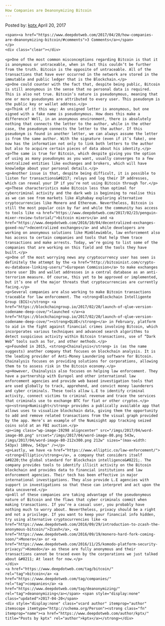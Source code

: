 ```yaml
---
How Companies are Deanonymizing Bitcoin
---
```

<article class="post-listing post-19289 post type-post status-publish format-standard has-post-thumbnail hentry  tag-bitcoin tag-companies tag-deanonymizing">
    <div class="post-inner">
        <span>Posted by: <a href="https://www.deepdotweb.com/author/kptx/" title="">kptx </a></span>
    <span>April 20, 2017</span>
    
    <span><a href="https://www.deepdotweb.com/2017/04/20/how-companies-are-deanonymizing-bitcoin/#comments">3 Comments</a></span>
    </p>
    <div class="clear"></div>
    
    <p>One of the most common misconceptions regarding Bitcoin is that it is anonymous or untraceable, when in fact this couldn’t be further from the truth. Bitcoin is the opposite of untraceable. All of the transactions that have ever occurred in the network are stored in the immutable and public ledger that is the Blockchain.</p>
    <p>One could counter with the fact that, despite being public, Bitcoin is still anonymous in the sense that no personal data is required. This is also not true. Bitcoin’s nature is pseudonymous, meaning that one or more pseudonyms are attributed to every user. This pseudonym is the public key or wallet address.</p>
    <p>Think of it this way: An unsigned letter is anonymous, but one signed with a fake name is pseudonymous. How does this make a difference? Well, in an anonymous environment, there is absolutely nothing that connects the letter to the author, while in the other case, the pseudonym connects the letter to the author. If this pseudonym is found in another letter, we can always assume the letter is from the same author. With the signature (even if it’s fake), one now has the information not only to link both letters to the author but also to acquire certain pieces of data about his identity.</p>
    <p>The same is true for Bitcoin, which despite giving you the option of using as many pseudonyms as you want, usually converges to a few centralized entities like exchanges and brokers, which will have knowledge about your personal details.</p>
    <p>Another issue is that, despite being difficult, it is possible to listen for transactions&#8217; relays and log their IP addresses, which can reveal your IP if you’re not using Bitcoin through Tor.</p>
    <p>These characteristics make Bitcoin less than optimal for cybercriminal activity and the dark web is beginning to realise this as we can see from markets like Alphabay exploring alternative cryptocurrencies like Monero and Ethereum. Nevertheless, Bitcoin is still the most popular coin by far and while the community has access to tools like <a href="https://www.deepdotweb.com/2017/02/23/penguin-mixer-review-tutorial/">bitcoin mixers</a> and <a href="https://www.deepdotweb.com/2016/10/04/decentralized-exchanges-goxed-no/">decentralized exchanges</a> and while developers are working on anonymous solutions like Mimblewimble, law enforcement also has access to certain companies and tools that help them trace transactions and make arrests. Today, we’re going to list some of the companies that are working on this field and the tools they have built.</p>
    <p>One of the most worrying news any cryptocurrency user has seen is definitely the attempt by the <a href="http://bitcoinist.com/crypto-eu-database-linking-users/">European Commission</a> to make exchanges store user IDs and wallet addresses in a central database as an anti-terrorism measure. Of course, this yet to be approved or implemented, but it’s one of the major threats that cryptocurrencies are currently facing.</p>
    <p>Several companies are also working to make Bitcoin transactions traceable for law enforcement. The <strong>Blockchain Intelligente Group (BIG)</strong> <a href="https://blockchaingroup.io/2017/02/20/launch-of-qlue-version-codename-deep-cove/">launched </a><a href="https://blockchaingroup.io/2017/02/20/launch-of-qlue-version-codename-deep-cove/"><strong>QLUE</strong></a> in February, platform to aid in the fight against financial crimes involving Bitcoin, which incorporates various techniques and advanced search algorithms to detect suspicious activity within Bitcoin transactions, use of “Dark Web” tools such as Tor, and other methods.</p>
    <p>Founded in 2015, <strong>Chainalysis</strong> is (as the name suggests) another company that focuses on blockchain analysis. It is the leading provider of Anti-Money Laundering software for Bitcoin. Chainalysis focuses on providing solutions for corporations, allowing them to to assess risk in the Bitcoin economy.</p>
    <p>However, Chainalysis also focuses on helping law enforcement. They have a partnership with Europol and other international law enforcement agencies and provide web based investigation tools that are used globally to track, apprehend, and convict money launderers and cyber criminals. These tools allow L.E to identify criminal activity, connect victims to criminal revenue and trace the services that criminals use to exchange BTC for fiat or other cryptos.</p>
    <p><strong>Numisight</strong> provides a publically available app that allows uses to visualize blockchain data, giving them the opportunity to add and remove related transactions from the visual graph provided by the app. Here’s an example of the Numisight app tracking seized coins sold at an FBI auction.</p>
    <p><img class="wp-image-19298 aligncenter" src="/imgs/2017/04/word-image-80.png" srcset="/imgs/2017/04/word-image-80.png 543w, /imgs/2017/04/word-image-80-212x300.png 212w" sizes="(max-width: 543px) 100vw, 543px" /></p>
    <p>Lastly, we have <a href="https://www.elliptic.co/law-enforcement/"><strong>Elliptic</strong></a>, a company that considers itself &#8220;the global standard for Blockchain intelligence&#8221;. The company provides tools to identify illicit activity on the Bitcoin blockchain and provides data to financial institutions and law enforcement agencies. Their tech has been effective in major international investigations. They also provide L.E agencies with support in investigations so that these can interpret and act upon the data uncovered.</p>
    <p>All of these companies are taking advantage of the pseudonymous nature of Bitcoin and the flaws that cyber criminals commit when making transactions. If you’re a casual user, you probably have nothing much to worry about. Nevertheless, privacy should be a right and not a privilege. If you want to keep your financial info hidden, try using alternative cryptocurrencies like <a href="https://www.deepdotweb.com/2016/09/29/introduction-to-zcash-the-anonymous-bitcoin/">Zcash</a>, <a href="https://www.deepdotweb.com/2016/09/19/monero-hard-fork-coming-soon/">Monero</a> or <a href="https://www.deepdotweb.com/2016/11/25/komodo-platform-security-privacy/">Komodo</a> as these are fully anonymous and their transactions cannot be traced even by the corporations we just talked about &#8211; At least for now.</p>
    </div>
    <a href="https://www.deepdotweb.com/tag/bitcoin/" rel="tag">bitcoin</a> <a href="https://www.deepdotweb.com/tag/companies/" rel="tag">companies</a> <a href="https://www.deepdotweb.com/tag/deanonymizing/" rel="tag">deanonymizing</a></span> <span style="display:none" class="updated">2017-04-20</span>
    <div style="display:none" class="vcard author" itemprop="author" itemscope itemtype="http://schema.org/Person"><strong class="fn" itemprop="name"><a href="https://www.deepdotweb.com/author/kptx/" title="Posts by kptx" rel="author">kptx</a></strong></div>
    
